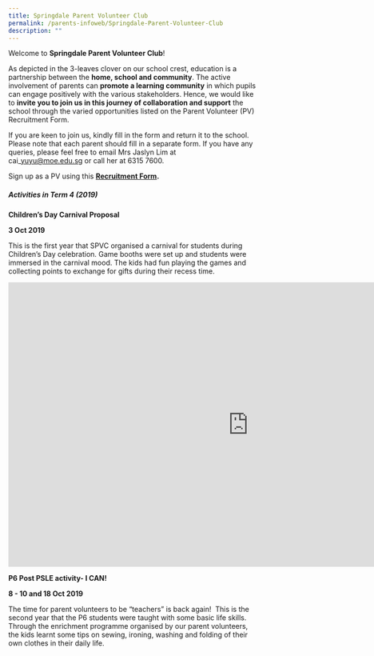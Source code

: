 ```yaml
---
title: Springdale Parent Volunteer Club
permalink: /parents-infoweb/Springdale-Parent-Volunteer-Club
description: ""
---
```

Welcome to&nbsp;**Springdale Parent Volunteer Club**!

As depicted in the 3-leaves clover on our school crest, education is a partnership between the&nbsp;**home, school and community**. The active involvement of parents can&nbsp;**promote a learning community**&nbsp;in which pupils can engage positively with the various stakeholders. Hence, we would like to&nbsp;**invite you to join us in this journey of collaboration and support**&nbsp;the school through the varied opportunities listed on the Parent Volunteer (PV) Recruitment Form.

If you are keen to join us, kindly fill in the form and return it to the school. Please note that each parent should fill in a separate form.&nbsp;If you have any queries, please feel free to email Mrs Jaslyn Lim at cai\_yuyu@moe.edu.sg&nbsp;or call her at 6315 7600.

Sign up as a PV using this&nbsp;**[Recruitment Form](https://springdalepri-moe-edu-sg-admin.cwp.sg/qql/slot/u152/Parents/Parent%20Volunteer%20Club/2021/Parent_Volunteer_Form.pdf).**&nbsp;

  

##### Activities in Term 4 (2019)

**Children’s Day Carnival Proposal**

**3 Oct 2019**

This is the first year that SPVC organised a carnival for students during Children’s Day celebration. Game booths were set up and students were immersed in the carnival mood. The kids had fun playing the games and collecting points to exchange for gifts during their recess time.

<iframe allowfullscreen="true" height="569" width="960" frameborder="0" src="https://docs.google.com/presentation/d/e/2PACX-1vRl140G6N6jJc4Ua6-Sprco6E_dI6j9ac3nVsrrqYERFNIP_oeFFiaqMJYLjnsmplhuj0EoD5FtNbfJ/embed?start=false&amp;loop=false&amp;delayms=3000"></iframe>

**P6 Post PSLE activity- I CAN!**  

**8 - 10 and 18 Oct 2019**

The time for parent volunteers to be “teachers” is back again!  This is the second year that the P6 students were taught with some basic life skills. Through the enrichment programme organised by our parent volunteers, the kids learnt some tips on sewing, ironing, washing and folding of their own clothes in their daily life.